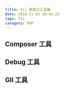 ```yaml
---
title: Yii 框架之工具篇
date: 2016-11-03 20:45:23
tags: Yii
category: PHP
---
```


## Composer 工具


## Debug 工具


## GII 工具

